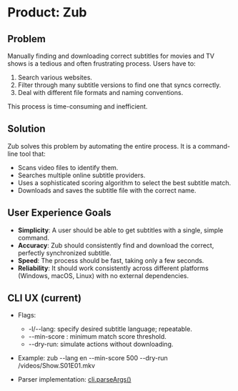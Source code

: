 # Product: Zub

## Problem

Manually finding and downloading correct subtitles for movies and TV shows is a tedious and often frustrating process. Users have to:

1.  Search various websites.
2.  Filter through many subtitle versions to find one that syncs correctly.
3.  Deal with different file formats and naming conventions.

This process is time-consuming and inefficient.

## Solution

Zub solves this problem by automating the entire process. It is a command-line tool that:

*   Scans video files to identify them.
*   Searches multiple online subtitle providers.
*   Uses a sophisticated scoring algorithm to select the best subtitle match.
*   Downloads and saves the subtitle file with the correct name.

## User Experience Goals

*   **Simplicity**: A user should be able to get subtitles with a single, simple command.
*   **Accuracy**: Zub should consistently find and download the correct, perfectly synchronized subtitle.
*   **Speed**: The process should be fast, taking only a few seconds.
*   **Reliability**: It should work consistently across different platforms (Windows, macOS, Linux) with no external dependencies.

## CLI UX (current)

- Flags:
  - -l/--lang: specify desired subtitle language; repeatable.
  - --min-score <u32>: minimum match score threshold.
  - --dry-run: simulate actions without downloading.

- Example:
  zub --lang en --min-score 500 --dry-run /videos/Show.S01E01.mkv

- Parser implementation: [cli.parseArgs()](src/cli.zig:21)
